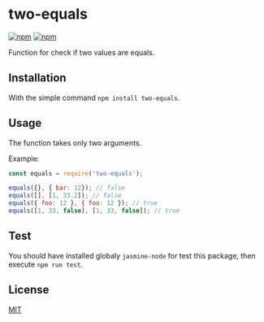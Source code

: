 # two-equals

[![npm](https://img.shields.io/npm/v/two-equals.svg)](https://www.npmjs.com/package/two-equals)
[![npm](https://img.shields.io/npm/dm/two-equals.svg)](https://www.npmjs.com/package/two-equals)

Function for check if two values are equals.

## Installation

With the simple command `npm install two-equals`.

## Usage

The function takes only two arguments.

Example:

```js
const equals = require('two-equals');

equals({}, { bar: 12}); // false
equals([], [1, 33.2]); // false
equals({ foo: 12 }, { foo: 12 }); // true
equals([1, 33, false], [1, 33, false]); // true
```

## Test

You should have installed globaly `jasmine-node` for test this package, then execute `npm run test`.

## License

[MIT](https://github.com/rich-97/two-values/blob/master/LICENSE)

